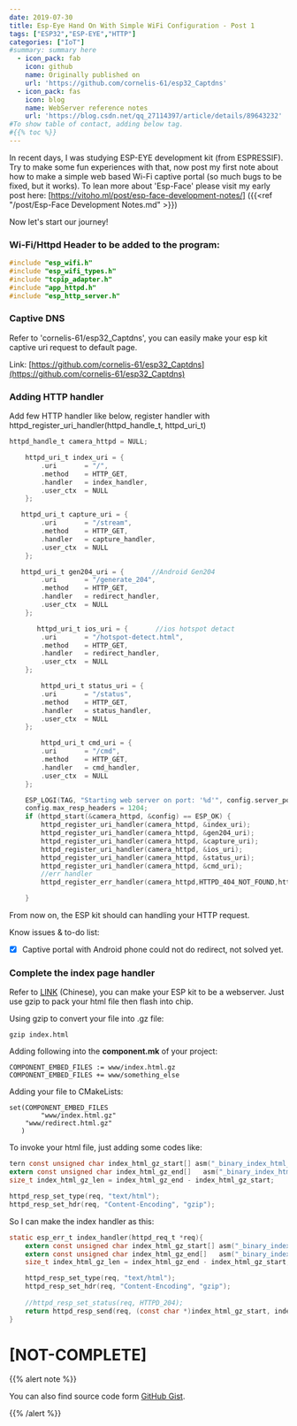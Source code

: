 ```yaml
---
date: 2019-07-30
title: Esp-Eye Hand On With Simple WiFi Configuration - Post 1
tags: ["ESP32","ESP-EYE","HTTP"]
categories: ["IoT"]
#summary: summary here
  - icon_pack: fab
    icon: github
    name: Originally published on
    url: 'https://github.com/cornelis-61/esp32_Captdns'
  - icon_pack: fas
    icon: blog
    name: WebServer reference notes
    url: 'https://blog.csdn.net/qq_27114397/article/details/89643232'
#To show table of contact, adding below tag.
#{{% toc %}}
---
```


In recent days, I was studying ESP-EYE development kit (from ESPRESSIF). Try to make some fun experiences with that, now post my first note about how to make a simple web based Wi-Fi captive portal (so much bugs to be fixed, but it works). To lean more about 'Esp-Face' please visit my early post here: [https://vitoho.ml/post/esp-face-development-notes/] ({{<ref "/post/Esp-Face Development Notes.md" >}})

Now let's start our journey!

### Wi-Fi/Httpd Header to be added to the program:

```c
#include "esp_wifi.h"
#include "esp_wifi_types.h"
#include "tcpip_adapter.h"
#include "app_httpd.h"
#include "esp_http_server.h"
```



### Captive DNS

Refer to 'cornelis-61/esp32_Captdns', you can easily make your esp kit captive uri request to default page.

Link: [https://github.com/cornelis-61/esp32_Captdns](https://github.com/cornelis-61/esp32_Captdns) 



### Adding HTTP handler

Add few HTTP handler like below, register handler with  httpd_register_uri_handler(httpd_handle_t, httpd_uri_t)

```c
httpd_handle_t camera_httpd = NULL;

	httpd_uri_t index_uri = {
        .uri       = "/",
        .method    = HTTP_GET,
        .handler   = index_handler,
        .user_ctx  = NULL
    };

   httpd_uri_t capture_uri = {
        .uri       = "/stream",
        .method    = HTTP_GET,
        .handler   = capture_handler,
        .user_ctx  = NULL
    };

   httpd_uri_t gen204_uri = {       //Android Gen204
        .uri       = "/generate_204",
        .method    = HTTP_GET,
        .handler   = redirect_handler,
        .user_ctx  = NULL
    };

       httpd_uri_t ios_uri = {       //ios hotspot detact
        .uri       = "/hotspot-detect.html",       
        .method    = HTTP_GET,
        .handler   = redirect_handler,
        .user_ctx  = NULL
    };

        httpd_uri_t status_uri = {
        .uri       = "/status",
        .method    = HTTP_GET,
        .handler   = status_handler,
        .user_ctx  = NULL
    };

        httpd_uri_t cmd_uri = {
        .uri       = "/cmd",
        .method    = HTTP_GET,
        .handler   = cmd_handler,
        .user_ctx  = NULL
    };

    ESP_LOGI(TAG, "Starting web server on port: '%d'", config.server_port);
    config.max_resp_headers = 1204;
    if (httpd_start(&camera_httpd, &config) == ESP_OK) {
        httpd_register_uri_handler(camera_httpd, &index_uri);
        httpd_register_uri_handler(camera_httpd, &gen204_uri);
        httpd_register_uri_handler(camera_httpd, &capture_uri);
        httpd_register_uri_handler(camera_httpd, &ios_uri);
        httpd_register_uri_handler(camera_httpd, &status_uri);
        httpd_register_uri_handler(camera_httpd, &cmd_uri);
        //err handler
        httpd_register_err_handler(camera_httpd,HTTPD_404_NOT_FOUND,http_404_error_handler);

    }

```

From now on, the ESP kit should can handling your HTTP request.

Know issues & to-do list: 

- [x] Captive portal with Android phone could not do redirect, not solved yet.



### Complete the index page  handler

Refer to [LINK](https://blog.csdn.net/qq_27114397/article/details/89643232) (Chinese), you can make your ESP kit to be a webserver. Just use gzip to pack your html file then flash into chip. 

Using gzip to convert your file into .gz file:

```shell
gzip index.html
```

Adding following into the **component.mk** of your project:

```
COMPONENT_EMBED_FILES := www/index.html.gz
COMPONENT_EMBED_FILES += www/something_else
```
Adding your file to CMakeLists:
```
set(COMPONENT_EMBED_FILES
        "www/index.html.gz"
	"www/redirect.html.gz"
   )
```

To invoke your html file, just adding some codes like:

```c
tern const unsigned char index_html_gz_start[] asm("_binary_index_html_gz_start");
extern const unsigned char index_html_gz_end[]   asm("_binary_index_html_gz_end");
size_t index_html_gz_len = index_html_gz_end - index_html_gz_start;

httpd_resp_set_type(req, "text/html");
httpd_resp_set_hdr(req, "Content-Encoding", "gzip");
```

So I can make the index handler as this:

```c
static esp_err_t index_handler(httpd_req_t *req){
    extern const unsigned char index_html_gz_start[] asm("_binary_index_html_gz_start");
    extern const unsigned char index_html_gz_end[]   asm("_binary_index_html_gz_end");
    size_t index_html_gz_len = index_html_gz_end - index_html_gz_start;

    httpd_resp_set_type(req, "text/html");
    httpd_resp_set_hdr(req, "Content-Encoding", "gzip");
    
    //httpd_resp_set_status(req, HTTPD_204);
    return httpd_resp_send(req, (const char *)index_html_gz_start, index_html_gz_len);
}
```



# [NOT-COMPLETE]

{{% alert note %}}

You can also find source code form [GitHub Gist](https://gist.github.com/vitoho/7526d18e3c8697aa4f3c575706828542).

{{% /alert %}}